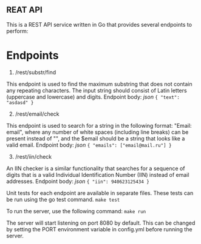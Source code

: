 ## REAT API

This is a REST API service written in Go that provides several endpoints to perform:

# Endpoints
1. /rest/substr/find

This endpoint is used to find the maximum substring that does not contain any repeating characters. The input string should consist of Latin letters (uppercase and lowercase) and digits.
Endpoint body:
*json*
`{
    "text": "asdasd"
}`

2. /rest/email/check

This endpoint is used to search for a string in the following format: "Email: email", where any number of white spaces (including line breaks) can be present instead of "", and the $email should be a string that looks like a valid email.
Endpoint body:
*json*
 `{
     "emails": ["email@mail.ru"]
 }`

3. /rest/iin/check

An IIN checker is a similar functionality that searches for a sequence of digits that is a valid Individual Identification Number (IIN) instead of email addresses.
Endpoint body:
*json*
`
{
    "iin": 940623125434
}
`

Unit tests for each endpoint are available in separate files. These tests can be run using the go test command.
`make test`

To run the server, use the following command:
`make run`

The server will start listening on port 8080 by default. This can be changed by setting the PORT environment variable in config.yml before running the server.